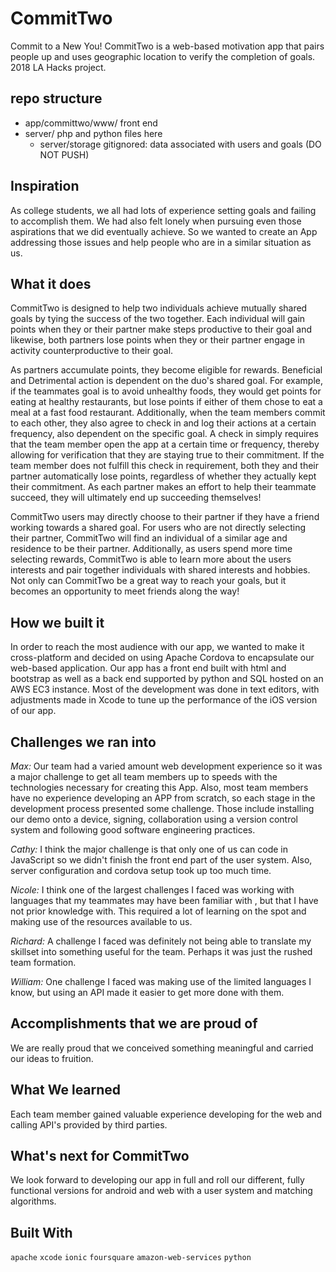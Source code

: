 # CommitTwo
Commit to a New You! CommitTwo is a web-based motivation app that pairs people up and uses geographic location to verify the completion of goals. 2018 LA Hacks project. 
## repo structure
- app/committwo/www/ front end 
-  server/ php and python files here
	- server/storage gitignored: data associated with users and goals (DO NOT PUSH) 

## Inspiration
As college students, we all had lots of experience setting goals and failing to accomplish them. We had also felt lonely when pursuing even those aspirations that we did eventually achieve. So we wanted to create an App addressing those issues and help people who are in a similar situation as us.

## What it does
CommitTwo is designed to help two individuals achieve mutually shared goals by tying the success of the two together. Each individual will gain points when they or their partner make steps productive to their goal and likewise, both partners lose points when they or their partner engage in activity counterproductive to their goal.

As partners accumulate points, they become eligible for rewards. Beneficial and Detrimental action is dependent on the duo's shared goal. For example, if the teammates goal is to avoid unhealthy foods, they would get points for eating at healthy restaurants, but lose points if either of them chose to eat a meal at a fast food restaurant. Additionally, when the team members commit to each other, they also agree to check in and log their actions at a certain frequency, also dependent on the specific goal. A check in simply requires that the team member open the app at a certain time or frequency, thereby allowing for verification that they are staying true to their commitment. If the team member does not fulfill this check in requirement, both they and their partner automatically lose points, regardless of whether they actually kept their commitment. As each partner makes an effort to help their teammate succeed, they will ultimately end up succeeding themselves!

CommitTwo users may directly choose to their partner if they have a friend working towards a shared goal. For users who are not directly selecting their partner, CommitTwo will find an individual of a similar age and residence to be their partner. Additionally, as users spend more time selecting rewards, CommitTwo is able to learn more about the users interests and pair together individuals with shared interests and hobbies. Not only can CommitTwo be a great way to reach your goals, but it becomes an opportunity to meet friends along the way!

## How we built it
In order to reach the most audience with our app, we wanted to make it cross-platform and decided on using Apache Cordova to encapsulate our web-based application. Our app has a front end built with html and bootstrap as well as a back end supported by python and SQL hosted on an AWS EC3 instance. Most of the development was done in text editors, with adjustments made in Xcode to tune up the performance of the iOS version of our app.

## Challenges we ran into
*Max:* Our team had a varied amount web development experience so it was a major challenge to get all team members up to speeds with the technologies necessary for creating this App. Also, most team members have no experience developing an APP from scratch, so each stage in the development process presented some challenge. Those include installing our demo onto a device, signing, collaboration using a version control system and following good software engineering practices.

*Cathy:* I think the major challenge is that only one of us can code in JavaScript so we didn't finish the front end part of the user system. Also, server configuration and cordova setup took up too much time.

*Nicole:* I think one of the largest challenges I faced was working with languages that my teammates may have been familiar with , but that I have not prior knowledge with. This required a lot of learning on the spot and making use of the resources available to us.

*Richard:* A challenge I faced was definitely not being able to translate my skillset into something useful for the team. Perhaps it was just the rushed team formation.

*William:* One challenge I faced was making use of the limited languages I know, but using an API made it easier to get more done with them.

## Accomplishments that we are proud of
We are really proud that we conceived something meaningful and carried our ideas to fruition.

## What We learned
Each team member gained valuable experience developing for the web and calling API's provided by third parties.

## What's next for CommitTwo
We look forward to developing our app in full and roll our different, fully functional versions for android and web with a user system and matching algorithms.

## Built With
`apache`
`xcode`
`ionic`
`foursquare`
`amazon-web-services`
`python`